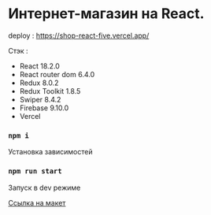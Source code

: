 # Интернет-магазин на React.

deploy : https://shop-react-five.vercel.app/

Стэк :

* React 18.2.0
* React router dom 6.4.0
* Redux 8.0.2
* Redux Toolkit 1.8.5
* Swiper 8.4.2
* Firebase 9.10.0
* Vercel

### `npm i`

Установка зависимостей

### `npm run start`

Запуск в dev режиме

[Ссылка на макет](https://www.figma.com/file/FFQM1VBoKG2NirSsnZtwfR/%D0%98%D0%BD%D1%82%D0%B5%D1%80%D0%BD%D0%B5%D1%82-%D0%BC%D0%B0%D0%B3%D0%B0%D0%B7%D0%B8%D0%BD-%D0%BF%D1%80%D0%BE%D0%B4%D1%83%D0%BA%D1%82%D0%BE%D0%B2-(Copy)?node-id=0%3A1)
